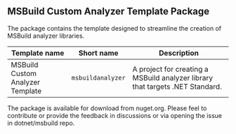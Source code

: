 ## MSBuild Custom Analyzer Template Package

The package contains the template designed to streamline the creation of MSBuild analyzer libraries.

| Template name | Short name | Description |
| --- | --- | --- |
| MSBuild Custom Analyzer Template | `msbuildanalyzer` | A project for creating a MSBuild analyzer library that targets .NET Standard. |

The package is available for download from nuget.org.
Please feel to contribute or provide the feedback in discussions or via opening the issue in dotnet/msbuild repo.
